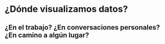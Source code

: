 # ¿Dónde visualizamos datos?
## ¿En el trabajo? ¿En conversaciones personales? ¿En camino a algún lugar?
